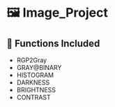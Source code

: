 # 🖼️ Image_Project

## 📂 Functions Included
- RGP2Gray
- GRAY@BINARY
- HISTOGRAM
- DARKNESS
- BRIGHTNESS
- CONTRAST
